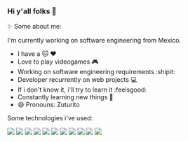 ### Hi y'all folks 👋


<!--Presentation -->
✨ Some about me:

I'm currently working on software engineering from Mexico.

- I have a :cat: :hearts:
- Love to play videogames :video_game:
- Working on software engineering requirements :shipit:
- Developer recurrently on web projects :computer:
- If i don't know it, i'll try to learn it :feelsgood:
- Constantly learning new things :book:
- 😄 Pronouns: Zuturito

Some technologies i've used:
<!-- soft skills -->
![](https://img.shields.io/badge/OS-Linux-informational?style=flat&logo=<LOGO_NAME>&logoColor=white&color=orange)
![](https://img.shields.io/badge/OS-MACOSX-informational?style=flat&logo=<LOGO_NAME>&logoColor=white&color=orange)
![](https://img.shields.io/badge/OS-Windows-informational?style=flat&logo=<LOGO_NAME>&logoColor=white&color=orange)
![](https://img.shields.io/badge/Framework-Codeigniter-informational?style=flat&logo=<LOGO_NAME>&logoColor=white&color=blue)
![](https://img.shields.io/badge/Dev-PHP-informational?style=flat&logo=<LOGO_NAME>&logoColor=white&color=critical)
![](https://img.shields.io/badge/Dev-HTML5-informational?style=flat&logo=<LOGO_NAME>&logoColor=white&color=critical)
![](https://img.shields.io/badge/Dev-Java-informational?style=flat&logo=<LOGO_NAME>&logoColor=white&color=critical)
![](https://img.shields.io/badge/Dev-Android-informational?style=flat&logo=<LOGO_NAME>&logoColor=white&color=critical)
![](https://img.shields.io/badge/Dev-.NET-informational?style=flat&logo=<LOGO_NAME>&logoColor=white&color=critical)
![](https://img.shields.io/badge/Tools-Designite-informational?style=flat&logo=<LOGO_NAME>&logoColor=white&color=success)
![](https://img.shields.io/badge/Tools-Sonarqube-informational?style=flat&logo=<LOGO_NAME>&logoColor=white&color=success)
